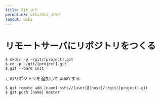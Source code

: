 ```yaml
---
title: Git メモ
permalink: wiki/Git_メモ/
layout: wiki
---
```


リモートサーバにリポジトリをつくる
==================================

``` {.bash}
$ mkdir -p ~/git/[project].git
$ cd -p ~/git/[project].git
$ git --bare init
```

このリポジトリを追加して push する

``` {.bash}
$ git remote add [name] ssh://[user]@[host]/~/git/[project].git
$ git push [name] master
```
